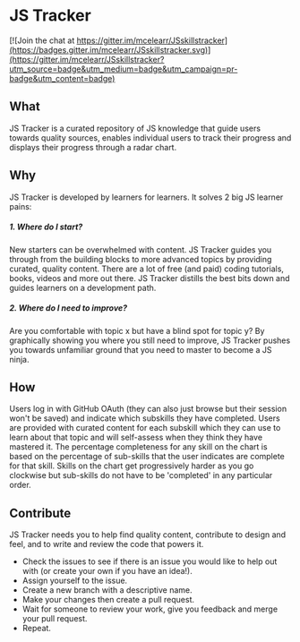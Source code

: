 # JS Tracker

[![Join the chat at https://gitter.im/mcelearr/JSskillstracker](https://badges.gitter.im/mcelearr/JSskillstracker.svg)](https://gitter.im/mcelearr/JSskillstracker?utm_source=badge&utm_medium=badge&utm_campaign=pr-badge&utm_content=badge)
## What
JS Tracker is a curated repository of JS knowledge that guide users towards quality sources, enables individual users to track their progress and displays their progress through a radar chart.

## Why
JS Tracker is developed by learners for learners. It solves 2 big JS learner pains:
##### 1. Where do I start?
New starters can be overwhelmed with content. JS Tracker guides you through from the building blocks to more advanced topics by providing curated, quality content. There are a lot of free (and paid) coding tutorials, books, videos and more out there. JS Tracker distills the best bits down and guides learners on a development path.
##### 2. Where do I need to improve?
Are you comfortable with topic x but have a blind spot for topic y? By graphically showing you where you still need to improve, JS Tracker pushes you towards unfamiliar ground that you need to master to become a JS ninja.

## How
Users log in with GitHub OAuth (they can also just browse but their session won't be saved) and indicate which subskills they have completed. Users are provided with curated content for each subskill which they can use to learn about that topic and will self-assess when they think they have mastered it. The percentage completeness for any skill on the chart is based on the percentage of sub-skills that the user indicates are complete for that skill. Skills on the chart get progressively harder as you go clockwise but sub-skills do not have to be 'completed' in any particular order.

## Contribute
JS Tracker needs you to help find quality content, contribute to design and feel, and to write and review the code that powers it.
* Check the issues to see if there is an issue you would like to help out with (or create your own if you have an idea!).
* Assign yourself to the issue.
* Create a new branch with a descriptive name.
* Make your changes then create a pull request.
* Wait for someone to review your work, give you feedback and merge your pull request.
* Repeat.
